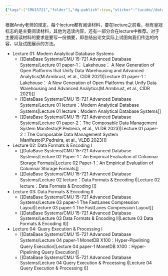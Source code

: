 ```yaml
---
{"tags":["CMU15721","folder"],"dg-publish":true,"sticker":"lucide//database","created":"2025-06-30T20:29:38.980+08:00","updated":"2025-09-28T10:01","permalink":"/DataBase Systems/CMU 15-721 Advanced Database Systems/CMU 15-721 Advanced Database Systems/","dgPassFrontmatter":true,"noteIcon":""}
---
```



根据Andy老师的规定，每个lecture都有阅读材料，要在lecture之前看，标有皇冠标志的是主要阅读材料，其他为选读内容，还有一部分会在lecture中推荐。对于主要阅读材料的要求是要写一份摘要，即总结出论文实际上试图向我们传达的内容，以及试图展示的方法。
- Lecture 01: Modern Analytical Database Systems
	- [[DataBase Systems/CMU 15-721 Advanced Database Systems/Lecture 01 paper-1： Lakehouse： A New Generation of Open Platforms that Unify Data Warehousing and Advanced Analytics(M.Armbrust, et al., CIDR 2021)\|Lecture 01 paper-1： Lakehouse： A New Generation of Open Platforms that Unify Data Warehousing and Advanced Analytics(M.Armbrust, et al., CIDR 2021)]]
	- [[DataBase Systems/CMU 15-721 Advanced Database Systems/Lecture 01 lecture：Modern Analytical Database Systems\|Lecture 01 lecture：Modern Analytical Database Systems]]
	- [[DataBase Systems/CMU 15-721 Advanced Database Systems/Lecture 01 paper-2：The Composable Data Management System Manifesto(P.Pedreira, et al., VLDB 2023)\|Lecture 01 paper-2：The Composable Data Management System Manifesto(P.Pedreira, et al., VLDB 2023)]]
- Lecture 02: Data Formats & Encoding I
	- [[DataBase Systems/CMU 15-721 Advanced Database Systems/Lecture 02 Paper-1：An Empirical Evaluation of Columnar Storage Formats\|Lecture 02 Paper-1：An Empirical Evaluation of Columnar Storage Formats]]
	- [[DataBase Systems/CMU 15-721 Advanced Database Systems/Lecture 02 lecture：Data Formats & Encoding I\|Lecture 02 lecture：Data Formats & Encoding I]]
- Lecture 03: Data Formats & Encoding II
	- [[DataBase Systems/CMU 15-721 Advanced Database Systems/Lecture 03 paper-1 The FastLanes Compression Layout\|Lecture 03 paper-1 The FastLanes Compression Layout]]
	- [[DataBase Systems/CMU 15-721 Advanced Database Systems/Lecture 03 Data Formats & Encoding II\|Lecture 03 Data Formats & Encoding II]]
- Lecture 04: Query Execution & Processing I
	- [[DataBase Systems/CMU 15-721 Advanced Database Systems/Lecture 04 paper-1 MonetDB X100：Hyper-Pipelining Query Execution\|Lecture 04 paper-1 MonetDB X100：Hyper-Pipelining Query Execution]]
	- [[DataBase Systems/CMU 15-721 Advanced Database Systems/Lecture 04 Query Execution & Processing I\|Lecture 04 Query Execution & Processing I]]